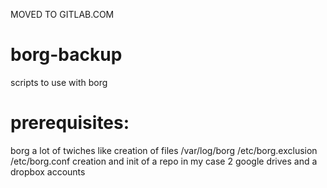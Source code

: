 MOVED TO GITLAB.COM

# borg-backup
scripts to use with borg








# prerequisites:
borg
a lot of twiches like creation of files /var/log/borg /etc/borg.exclusion /etc/borg.conf
creation and init of a repo
in my case 2 google drives and a dropbox accounts

